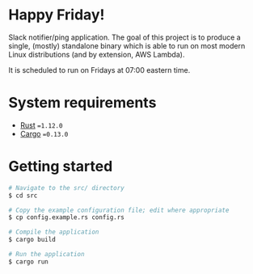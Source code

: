 # Happy Friday!

Slack notifier/ping application. The goal of this project is to produce a
single, (mostly) standalone binary which is able to run on most modern Linux
distributions (and by extension, AWS Lambda).

It is scheduled to run on Fridays at 07:00 eastern time.

# System requirements

 - [Rust][rust] `=1.12.0`
 - [Cargo][cargo] `=0.13.0`

# Getting started

```bash
# Navigate to the src/ directory
$ cd src

# Copy the example configuration file; edit where appropriate
$ cp config.example.rs config.rs

# Compile the application
$ cargo build

# Run the application
$ cargo run
```

[rust]: https://www.rust-lang.org/
[cargo]: https://github.com/rust-lang/cargo
